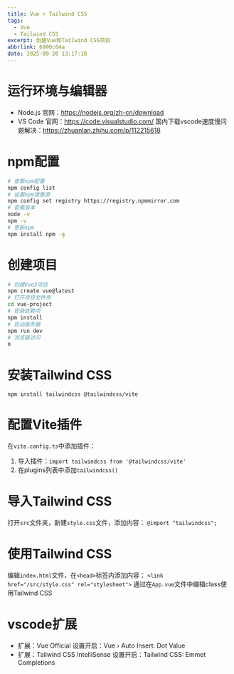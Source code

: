 ```yaml
---
title: Vue + Tailwind CSS
tags:
  - Vue
  - Tailwind CSS
excerpt: 创建Vue和Tailwind CSS项目
abbrlink: 6990c04a
date: 2025-09-20 13:17:18
---
```

# 运行环境与编辑器
- Node.js
官网：https://nodejs.org/zh-cn/download
- VS Code
官网：https://code.visualstudio.com/
国内下载vscode速度慢问题解决：https://zhuanlan.zhihu.com/p/112215618

# npm配置
```sh
# 查看npm配置
npm config list
# 设置npm镜像源
npm config set registry https://registry.npmmirror.com
# 查看版本
node -v
npm -v
# 更新npm
npm install npm -g
```

# 创建项目
```sh
# 创建Vue3项目
npm create vue@latest
# 打开项目文件夹
cd vue-project
# 安装依赖项
npm install
# 启动服务器
npm run dev
# 浏览器访问
o
```

# 安装Tailwind CSS
`npm install tailwindcss @tailwindcss/vite`

# 配置Vite插件
在`vite.config.ts`中添加插件：
1. 导入插件：`import tailwindcss from '@tailwindcss/vite'`
2. 在plugins列表中添加`tailwindcss()`

# 导入Tailwind CSS
打开`src`文件夹，新建`style.css`文件，添加内容：
`@import "tailwindcss";`

# 使用Tailwind CSS
编辑`index.html`文件，在`<head>`标签内添加内容：
`<link href="/src/style.css" rel="stylesheet">`
通过在`App.vue`文件中编辑class使用Tailwind CSS

# vscode扩展
- 扩展：Vue Official
设置开启：Vue › Auto Insert: Dot Value
- 扩展：Tailwind CSS IntelliSense
设置开启：Tailwind CSS: Emmet Completions
